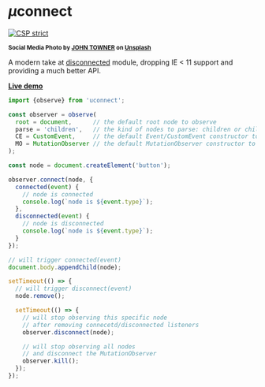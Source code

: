 # <em>µ</em>connect

[![CSP strict](https://webreflection.github.io/csp/strict.svg)](https://webreflection.github.io/csp/#-csp-strict)

<sup>**Social Media Photo by [JOHN TOWNER](https://unsplash.com/@heytowner) on [Unsplash](https://unsplash.com/)**</sup>

A modern take at [disconnected](https://github.com/WebReflection/disconnected#readme) module, dropping IE < 11 support and providing a much better API.

**[Live demo](https://codepen.io/WebReflection/pen/zYKwbgR?editors=0011)**

```js
import {observe} from 'uconnect';

const observer = observe(
  root = document,      // the default root node to observe
  parse = 'children',   // the kind of nodes to parse: children or childNodes
  CE = CustomEvent,     // the default Event/CustomEvent constructor to use
  MO = MutationObserver // the default MutationObserver constructor to use
);

const node = document.createElement('button');

observer.connect(node, {
  connected(event) {
    // node is connected
    console.log(`node is ${event.type}`);
  },
  disconnected(event) {
    // node is disconnected
    console.log(`node is ${event.type}`);
  }
});

// will trigger connected(event)
document.body.appendChild(node);

setTimeout(() => {
  // will trigger disconnect(event)
  node.remove();

  setTimeout(() => {
    // will stop observing this specific node
    // after removing connecetd/disconnected listeners
    observer.disconnect(node);

    // will stop observing all nodes
    // and disconnect the MutationObserver
    observer.kill();
  });
});
```

